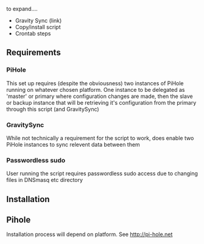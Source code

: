to expand....
* Gravity Sync (link)
* Copy/install script
* Crontab steps

## Requirements

### PiHole
This set up requires (despite the obviousness) two instances of PiHole running on whatever chosen platform. One instance to be delegated as 'master' or primary where configuration changes are made, then the slave or backup instance that will be retrieving it's configuration from the primary through this script (and GravitySync)

### GravitySync
While not technically a requirement for the script to work, does enable two PiHole instances to sync relevent data between them

### Passwordless sudo
User running the script requires passwordless sudo access due to changing files in DNSmasq etc directory

## Installation

## Pihole
Installation process will depend on platform. See http://pi-hole.net